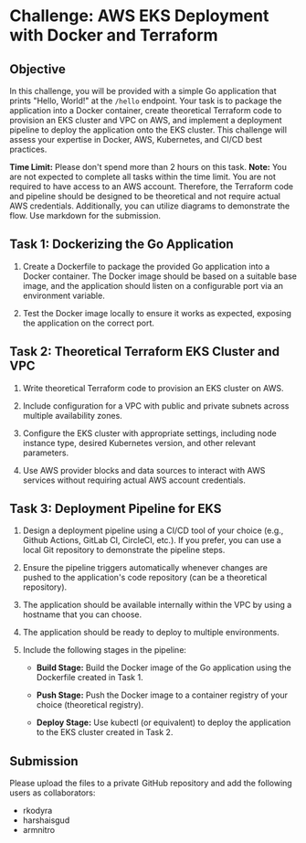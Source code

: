 # Challenge: AWS EKS Deployment with Docker and Terraform

## Objective
In this challenge, you will be provided with a simple Go application that prints "Hello, World!" at the `/hello` endpoint. Your task is to package the application into a Docker container, create theoretical Terraform code to provision an EKS cluster and VPC on AWS, and implement a deployment pipeline to deploy the application onto the EKS cluster. This challenge will assess your expertise in Docker, AWS, Kubernetes, and CI/CD best practices.

**Time Limit:** Please don't spend more than 2 hours on this task.
**Note:** You are not expected to complete all tasks within the time limit. You are not required to have access to an AWS account. Therefore, the Terraform code and pipeline should be designed to be theoretical and not require actual AWS credentials. Additionally, you can utilize diagrams to demonstrate the flow. Use markdown for the submission.

## Task 1: Dockerizing the Go Application

1. Create a Dockerfile to package the provided Go application into a Docker container. The Docker image should be based on a suitable base image, and the application should listen on a configurable port via an environment variable.

2. Test the Docker image locally to ensure it works as expected, exposing the application on the correct port.

## Task 2: Theoretical Terraform EKS Cluster and VPC

1. Write theoretical Terraform code to provision an EKS cluster on AWS.

2. Include configuration for a VPC with public and private subnets across multiple availability zones.

3. Configure the EKS cluster with appropriate settings, including node instance type, desired Kubernetes version, and other relevant parameters.

4. Use AWS provider blocks and data sources to interact with AWS services without requiring actual AWS account credentials.

## Task 3: Deployment Pipeline for EKS

1. Design a deployment pipeline using a CI/CD tool of your choice (e.g., Github Actions, GitLab CI, CircleCI, etc.). If you prefer, you can use a local Git repository to demonstrate the pipeline steps.

2. Ensure the pipeline triggers automatically whenever changes are pushed to the application's code repository (can be a theoretical repository).

3. The application should be available internally within the VPC by using a hostname that you can choose.

4. The application should be ready to deploy to multiple environments.

5. Include the following stages in the pipeline:

   - **Build Stage:** Build the Docker image of the Go application using the Dockerfile created in Task 1.

   - **Push Stage:** Push the Docker image to a container registry of your choice (theoretical registry).

   - **Deploy Stage:** Use kubectl (or equivalent) to deploy the application to the EKS cluster created in Task 2.

## Submission

Please upload the files to a private GitHub repository and add the following users as collaborators:

- rkodyra
- harshaisgud
- armnitro

